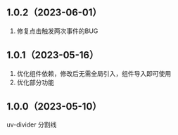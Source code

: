 ## 1.0.2（2023-06-01）
1. 修复点击触发两次事件的BUG
## 1.0.1（2023-05-16）
1. 优化组件依赖，修改后无需全局引入，组件导入即可使用
2. 优化部分功能
## 1.0.0（2023-05-10）
uv-divider 分割线
